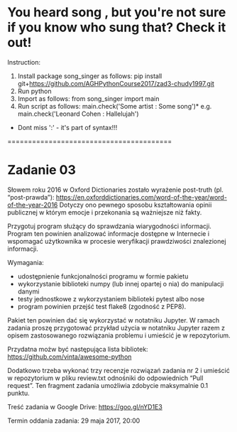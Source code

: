 You heard song , but you're not sure if you know who sung that? Check it out!
================================================================================
Instruction:
  1. Install package song_singer as follows: 
    pip install git+https://github.com/AGHPythonCourse2017/zad3-chudy1997.git
  2. Run python
  3. Import as follows:
    from song_singer import main
  4. Run script as follows:
    main.check('Some artist : Some song')* e.g. main.check('Leonard Cohen : Hallelujah')
  

* Dont miss ':' - it's part of syntax!!!

========================================

Zadanie 03
==========

Słowem roku 2016 w Oxford Dictionaries zostało wyrażenie post-truth (pl. “post-prawda”): https://en.oxforddictionaries.com/word-of-the-year/word-of-the-year-2016
Dotyczy ono pewnego sposobu kształtowania opinii publicznej w którym emocje i przekonania są ważniejsze niż fakty.

Przygotuj program służący do sprawdzania wiarygodności informacji. Program ten powinien analizować informacje dostępne w Internecie i wspomagać użytkownika w procesie weryfikacji prawdziwości znalezionej informacji.

Wymagania:
  - udostępnienie funkcjonalności programu w formie pakietu
  - wykorzystanie biblioteki numpy (lub innej opartej o nia) do manipulacji danymi
  - testy jednostkowe z wykorzystaniem biblioteki pytest albo nose
  - program powinien przejść test flake8 (zgodność z PEP8).

Pakiet ten powinien dać się wykorzystać w notatniku Jupyter. W ramach zadania proszę przygotować przykład użycia w notatniku Jupyter razem z opisem zastosowanego rozwiązania problemu i umieścić je w repozytorium.

Przydatna możw być następująca lista bibliotek: https://github.com/vinta/awesome-python

Dodatkowo trzeba wykonać trzy recenzje rozwiązań zadania nr 2 i umieścić w repozytorium w pliku review.txt odnośniki do odpowiednich “Pull request”. Ten fragment zadania umożliwia zdobycie maksymalnie 0.1 punktu.

Treść zadania w Google Drive: https://goo.gl/nYD1E3

Termin oddania zadania: 29 maja 2017, 20:00
